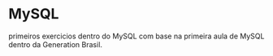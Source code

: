 # MySQL 
primeiros exercicios dentro do MySQL 
com base na primeira aula de MySQL dentro da Generation Brasil.
